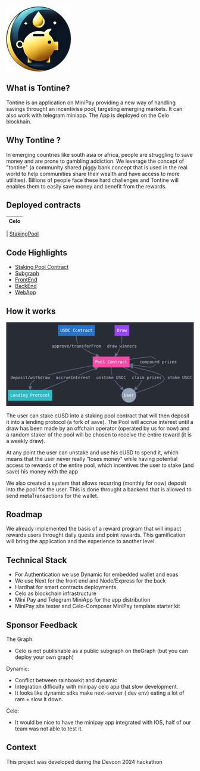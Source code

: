 ![logo](./doc/tontine-logo.jpg)

## What is Tontine?

Tontine is an application on MiniPay providing a new way of handling savings throught an incentivise pool, targeting emerging markets. It can also work with telegram miniapp. 
The App is deployed on the Celo blockhain.

## Why Tontine ?

In emerging countries like south asia or africa, people are struggling to save money and are prone to gambling addiction. We leverage the concept of "tontine" (a community shared piggy bank concept that is used in the real world to help communities share their wealth and have access to more utilities).
Billions of people face these hard challenges and Tontine will enables them to easily save money and benefit from the rewards.

## Deployed contracts

| Celo |
| :--: |

| [StakingPool](https://celoscan.io/address/0xAa65A85a674A54bBa3f3a11901b25b1c9150939E)

## Code Highlights

- [Staking Pool Contract](https://github.com/thibaultmthh/minilend/tree/main/hardhat)
- [Subgraph](https://github.com/thibaultmthh/minilend/tree/main/subgraph)
- [FrontEnd](https://github.com/thibaultmthh/minilend/tree/main/frontend)
- [BackEnd](https://github.com/thibaultmthh/minilend/tree/main/backend)
- [WebApp](https://tontine.money/)


## How it works

![logo](./doc/archi-schema.jpg)

The user can stake cUSD into a staking pool contract that will then deposit it into a lending protocol (a fork of aave). The Pool will accrue interest until a draw has been made by an offchain operator (operated by us for now) and a random staker of the pool will be chosen to receive the entire reward (it is a weekly draw). 

At any point the user can unstake and use his cUSD to spend it, which means that the user never really "loses money" while having potential access to rewards of the entire pool, which incentives the user to stake (and save) his money with the app

We also created a system that allows recurring (monthly for now) deposit into the pool for the user. This is done throught a backend that is allowed to send metaTransactions for the wallet.

## Roadmap

We already implemented the basis of a reward program that will impact rewards users throught daily quests and point rewards. This gamification will bring the application and the experience to another level.

## Technical Stack 

- For Authentication we use Dynamic for embedded wallet and eoas
- We use Next for the front end and Node/Express for the back
- Hardhat for smart contracts deployments
- Celo as blockchain infrastructure
- Mini Pay and Telegram MiniApp for the app distribution
- MiniPay site tester and Celo-Composer MiniPay template starter kit


## Sponsor Feedback

The Graph:
- Celo is not publishable as a public subgraph on theGraph (but you can deploy your own graph)

Dynamic:
- Conflict between rainbowkit and dynamic 
- Integration difficulty with minipay celo app that slow development.
- It looks like dynamic sdks make next-server ( dev env) eating a lot of ram + slow it down.

Celo:
- It would be nice to have the minipay app integrated with IOS, half of our team was not able to test it.

## Context

This project was developed during the Devcon 2024 hackathon



